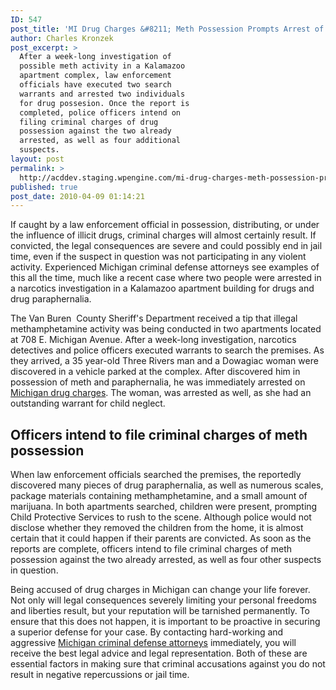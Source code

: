 ```yaml
---
ID: 547
post_title: 'MI Drug Charges &#8211; Meth Possession Prompts Arrest of Two in Kalamazoo Apartment Building'
author: Charles Kronzek
post_excerpt: >
  After a week-long investigation of
  possible meth activity in a Kalamazoo
  apartment complex, law enforcement
  officials have executed two search
  warrants and arrested two individuals
  for drug possesion. Once the report is
  completed, police officers intend on
  filing criminal charges of drug
  possession against the two already
  arrested, as well as four additional
  suspects.
layout: post
permalink: >
  http://acddev.staging.wpengine.com/mi-drug-charges-meth-possession-prompts-arrest-of-two-in-kalamazoo-apartment-building.html
published: true
post_date: 2010-04-09 01:14:21
---
```

If caught by a law enforcement official in possession, distributing, or under the influence of illicit drugs, criminal charges will almost certainly result. If convicted, the legal consequences are severe and could possibly end in jail time, even if the suspect in question was not participating in any violent activity. Experienced Michigan criminal defense attorneys see examples of this all the time, much like a recent case where two people were arrested in a narcotics investigation in a Kalamazoo apartment building for drugs and drug paraphernalia.

The Van Buren  County Sheriff's Department received a tip that illegal methamphetamine activity was being conducted in two apartments located at 708 E. Michigan Avenue. After a week-long investigation, narcotics detectives and police officers executed warrants to search the premises. As they arrived, a 35 year-old Three Rivers man and a Dowagiac woman were discovered in a vehicle parked at the complex. After discovered him in possession of meth and paraphernalia, he was immediately arrested on <a href="http://acddev.staging.wpengine.com/drug-charges.html" target="_blank">Michigan drug charges</a>. The woman, was arrested as well, as she had an outstanding warrant for child neglect.


<h2>Officers intend to file criminal charges of meth possession</h2>


When law enforcement officials searched the premises, the reportedly discovered many pieces of drug paraphernalia, as well as numerous scales, package materials containing methamphetamine, and a small amount of marijuana. In both apartments searched, children were present, prompting Child Protective Services to rush to the scene. Although police would not disclose whether they removed the children from the home, it is almost certain that it could happen if their parents are convicted. As soon as the reports are complete, officers intend to file criminal charges of meth possession against the two already arrested, as well as four other suspects in question.

Being accused of drug charges in Michigan can change your life forever. Not only will legal consequences severely limiting your personal freedoms and liberties result, but your reputation will be tarnished permanently. To ensure that this does not happen, it is important to be proactive in securing a superior defense for your case. By contacting hard-working and aggressive <a href="http://acddev.staging.wpengine.com/" target="_blank">Michigan criminal defense attorneys</a> immediately, you will receive the best legal advice and legal representation. Both of these are essential factors in making sure that criminal accusations against you do not result in negative repercussions or jail time.